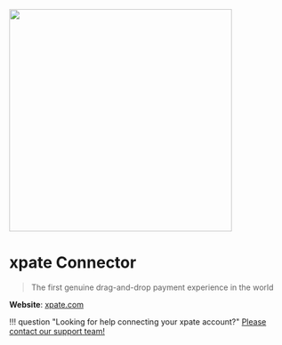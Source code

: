<img src="https://static.openfintech.io/payment_providers/xpate/logo.svg?w=400" width="400px" >

# xpate Connector

> The first genuine drag-and-drop payment experience in the world

**Website**: [xpate.com](https://www.xpate.com/)

!!! question "Looking for help connecting your xpate account?"
    [Please contact our support team!](mailto:support@paycore.io)
